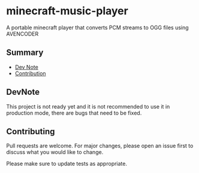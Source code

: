 # minecraft-music-player
A portable minecraft player that converts PCM streams to OGG files using AVENCODER

## Summary
* [Dev Note](#devnote)
* [Contribution](#contributing)

## DevNote
This project is not ready yet and it is not recommended to use it in production mode, there are bugs that need to be fixed.

## Contributing
Pull requests are welcome. For major changes, please open an issue first to discuss what you would like to change.

Please make sure to update tests as appropriate.

